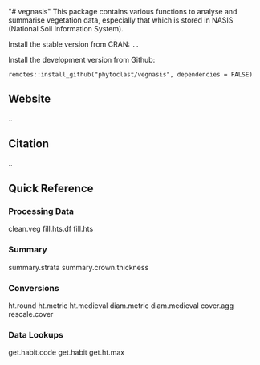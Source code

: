 "# vegnasis" 
This package contains various functions to analyse and summarise vegetation data, especially that which is stored in NASIS (National Soil Information System).

Install the stable version from CRAN: 
`..`


Install the development version from Github:

`remotes::install_github("phytoclast/vegnasis", dependencies = FALSE)`

## Website
..

## Citation
..

## Quick Reference

### Processing Data
clean.veg 
fill.hts.df
fill.hts

### Summary
summary.strata
summary.crown.thickness

### Conversions
ht.round
ht.metric
ht.medieval
diam.metric
diam.medieval
cover.agg
rescale.cover

### Data Lookups
get.habit.code
get.habit
get.ht.max



   
